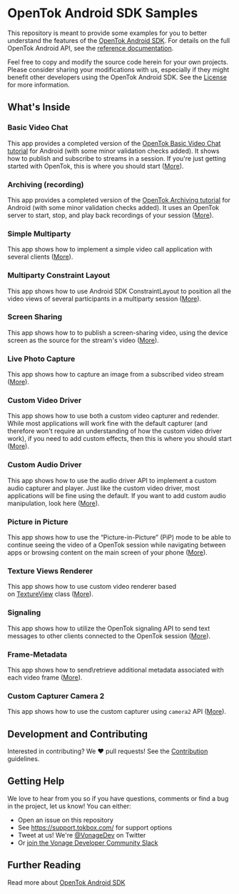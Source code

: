 # OpenTok Android SDK Samples

This repository is meant to provide some examples for you to better understand the features of the [OpenTok Android SDK](https://tokbox.com/developer/sdks/android/). For details on the full OpenTok Android API, see the [reference documentation](https://tokbox.com/opentok/libraries/client/android/reference/index.html).

Feel free to copy and modify the source code herein for your own projects. Please consider sharing your modifications with us, especially if they might benefit other developers using the OpenTok Android SDK. See the [License](LICENSE) for more information.
## What's Inside

### Basic Video Chat

This app provides a completed version of the [OpenTok Basic Video Chat tutorial](https://tokbox.com/developer/tutorials/android/basic-video-chat/) for Android (with some minor validation checks added). It shows how to publish and subscribe to streams in a session. If you're just getting started with OpenTok, this is where you should start ([More](/Basic-Video-Chat)).

### Archiving (recording)

This app provides a completed version of the [OpenTok Archiving tutorial](https://tokbox.com/developer/tutorials/android/archiving/) for Android (with some minor validation checks added). It uses an OpenTok server to start, stop, and play back recordings of your session ([More](/Archiving)). 

### Simple Multiparty

This app shows how to implement a simple video call application with several clients ([More](/Simple-Multiparty)).

### Multiparty Constraint Layout

This app shows how to use Android SDK ConstraintLayout to position all the video views of several participants in a multiparty session ([More](/Multiparty-Constraint-Layout)).

### Screen Sharing

This app shows how to to publish a screen-sharing video, using the device screen as the source for the stream's video ([More](/Screen-Sharing)).

### Live Photo Capture

This app shows how to capture an image from a subscribed video stream ([More](/Live-Photo-Capture)).

### Custom Video Driver

This app shows how to use both a custom video capturer and redender. While most applications will work fine with the default capturer (and therefore won't require an understanding of how the custom video driver work), if you need to add custom effects, then this is where you should start ([More](/Custom-Video-Driver)).

### Custom Audio Driver

This app shows how to use the audio driver API to implement a custom audio capturer and player. Just like the custom video driver, most applications will be fine using the default. If you want to add custom audio manipulation, look here ([More](/Custom-Audio-Driver)).

### Picture in Picture

This app shows how to use the “Picture-in-Picture” (PiP) mode to be able to continue seeing the video of a OpenTok session while navigating between apps or browsing content on the main screen of your phone ([More](/Picture-In-Picture)).

### Texture Views Renderer

This app shows how to use custom video renderer based on [TextureView](https://developer.android.com/reference/android/view/TextureView) class ([More](/Texture-Views-Renderer)).

### Signaling

This app shows how to utilize the OpenTok signaling API to send text messages to other clients connected to the OpenTok session ([More](/Signaling)).

### Frame-Metadata

This app shows how to send\retrieve additional metadata associated with each video frame ([More](/Frame-Metadata)).

### Custom Capturer Camera 2

This app shows how to use the custom capturer using `camera2` API ([More](/Custom-Capturer-Camera-2)).

## Development and Contributing

Interested in contributing? We :heart: pull requests! See the 
[Contribution](CONTRIBUTING.md) guidelines.

## Getting Help

We love to hear from you so if you have questions, comments or find a bug in the project, let us know! You can either:

- Open an issue on this repository
- See <https://support.tokbox.com/> for support options
- Tweet at us! We're [@VonageDev](https://twitter.com/VonageDev) on Twitter
- Or [join the Vonage Developer Community Slack](https://developer.nexmo.com/community/slack)

## Further Reading

Read more about [OpenTok Android SDK](https://tokbox.com/developer/sdks/android/)
